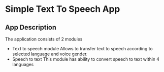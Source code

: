 # Simple Text To Speech App

## App Description
The application consists of 2 modules
  
* Text to speech module
  Allows to transfer text to speech according to selected language and voice gender.
* Speech to text
  This module has ability to convert speech to text within 4 languages

